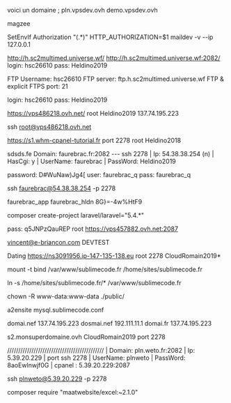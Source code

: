 voici un domaine ; pln.vpsdev.ovh demo.vpsdev.ovh

magzee

SetEnvIf Authorization "(.*)" HTTP_AUTHORIZATION=$1
maildev -v --ip 127.0.0.1


http://h.sc2multimed.universe.wf/ http://h.sc2multimed.universe.wf:2082/
login: hsc26610
pass: Heldino2019

FTP Username: hsc26610
FTP server: ftp.h.sc2multimed.universe.wf
FTP & explicit FTPS port:  21

login: hsc26610
pass: Heldino2019


https://vps486218.ovh.net/
root
Heldino2019
137.74.195.223 

ssh root@vps486218.ovh.net

https://s1.whm-cpanel-tutorial.fr port 2278 root Heldino2018

sdsds.fe
Domain: faurebrac.fr:2082  --- ssh 2278
| Ip: 54.38.38.254 (n)
| HasCgi: y
| UserName: faurebrac
| PassWord: Heldino2019

password: D#WuNaw)Jg4[
user: faurebrac_q
pass: faurebrac_q

ssh faurebrac@54.38.38.254 -p 2278


faurebrac_app
faurebrac_hldn
8G}=-4w%HtF9


composer create-project laravel/laravel="5.4.*"


pass: q5JNPzQauREP
root
https://vps457882.ovh.net:2087


vincent@e-briancon.com
DEVTEST

Dating
https://ns3091956.ip-147-135-138.eu
root
2278
CloudRomain2019*	


mount -t bind /var/www/sublimecode.fr /home/sites/sublimecode.fr

ln -s /home/sites/sublimecode.fr/* /var/www/sublimecode.fr

chown -R www-data:www-data ./public/ 

a2ensite mysql.sublimecode.conf

domai.nef 137.74.195.223
dosmai.nef 192.111.11.1
domai.fr 137.74.195.223


s2.monsuperdomaine.ovh
CloudRomain2019
port 2278

////////////////////////////////////////////
| Domain: pln.weto.fr:2082
| Ip: 5.39.20.229 
| port ssh 2278
| UserName: plnweto
| PassWord: 8aoEwlnwjf0G
| cpanel : 5.39.20.229:2087

ssh plnweto@5.39.20.229 -p 2278


composer require "maatwebsite/excel:~2.1.0"


 
 